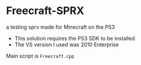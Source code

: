 # Freecraft-SPRX
a testing sprx made for Minecraft on the PS3

- This solution requires the PS3 SDK to be installed
- The VS version I used was 2010 Enterprise

Main script is `Freecraft.cpp`
